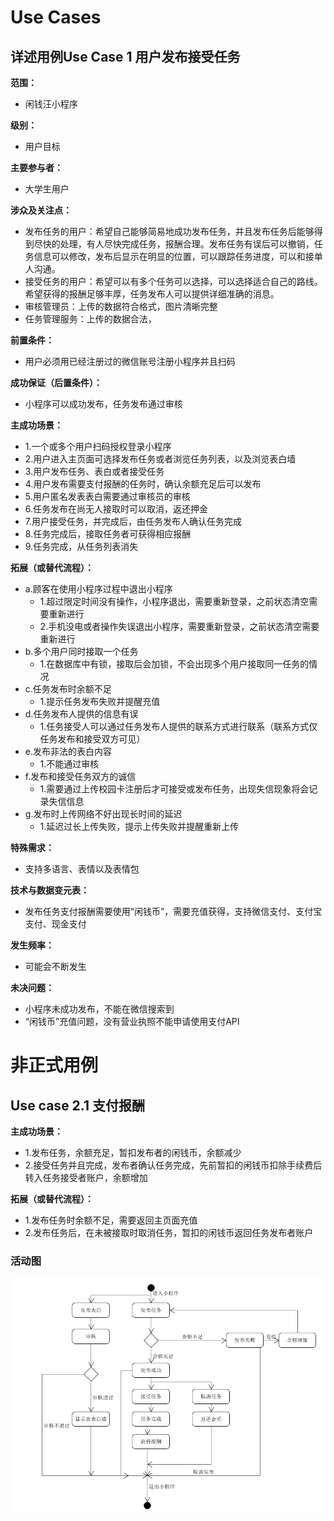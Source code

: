 # Use Cases
  ## 详述用例Use Case 1 用户发布接受任务

**范围：**

- 闲钱汪小程序

**级别：**

- 用户目标

**主要参与者：**

- 大学生用户

**涉众及关注点：**

- 发布任务的用户：希望自己能够简易地成功发布任务，并且发布任务后能够得到尽快的处理，有人尽快完成任务，报酬合理。发布任务有误后可以撤销，任务信息可以修改，发布后显示在明显的位置，可以跟踪任务进度，可以和接单人沟通。
- 接受任务的用户：希望可以有多个任务可以选择，可以选择适合自己的路线。希望获得的报酬足够丰厚，任务发布人可以提供详细准确的消息。
- 审核管理员：上传的数据符合格式，图片清晰完整
- 任务管理服务：上传的数据合法，

**前置条件：**

- 用户必须用已经注册过的微信账号注册小程序并且扫码

**成功保证（后置条件）：**

- 小程序可以成功发布，任务发布通过审核

**主成功场景：**

- 1.一个或多个用户扫码授权登录小程序
- 2.用户进入主页面可选择发布任务或者浏览任务列表，以及浏览表白墙
- 3.用户发布任务、表白或者接受任务
- 4.用户发布需要支付报酬的任务时，确认余额充足后可以发布
- 5.用户匿名发表表白需要通过审核员的审核
- 6.任务发布在尚无人接取时可以取消，返还押金
- 7.用户接受任务，并完成后，由任务发布人确认任务完成
- 8.任务完成后，接取任务者可获得相应报酬
- 9.任务完成，从任务列表消失

**拓展（或替代流程）：**

- a.顾客在使用小程序过程中退出小程序
  - 1.超过限定时间没有操作，小程序退出，需要重新登录，之前状态清空需要重新进行
  - 2.手机没电或者操作失误退出小程序，需要重新登录，之前状态清空需要重新进行
- b.多个用户同时接取一个任务
  - 1.在数据库中有锁，接取后会加锁，不会出现多个用户接取同一任务的情况
- c.任务发布时余额不足
  - 1.提示任务发布失败并提醒充值
- d.任务发布人提供的信息有误
  - 1.任务接受人可以通过任务发布人提供的联系方式进行联系（联系方式仅任务发布和接受双方可见）
- e.发布非法的表白内容
  - 1.不能通过审核
- f.发布和接受任务双方的诚信
  - 1.需要通过上传校园卡注册后才可接受或发布任务，出现失信现象将会记录失信信息
- g.发布时上传网络不好出现长时间的延迟
  - 1.延迟过长上传失败，提示上传失败并提醒重新上传

**特殊需求：**

- 支持多语言、表情以及表情包

**技术与数据变元表：**

- 发布任务支付报酬需要使用“闲钱币”，需要充值获得，支持微信支付、支付宝支付、现金支付

**发生频率：**

- 可能会不断发生

**未决问题：**

- 小程序未成功发布，不能在微信搜索到
- “闲钱币”充值问题，没有营业执照不能申请使用支付API



# 非正式用例

## Use case 2.1 支付报酬

**主成功场景：**

- 1.发布任务，余额充足，暂扣发布者的闲钱币，余额减少
- 2.接受任务并且完成，发布者确认任务完成，先前暂扣的闲钱币扣除手续费后转入任务接受者账户，余额增加

**拓展（或替代流程）：**

- 1.发布任务时余额不足，需要返回主页面充值
- 2.发布任务后，在未被接取时取消任务，暂扣的闲钱币返回任务发布者账户

### 活动图

![](../../imgsrc/cxp_img/activity_diagram.png)

>>>>>

